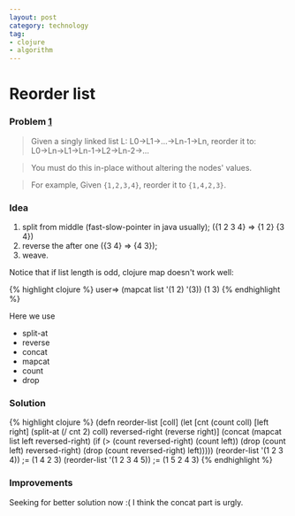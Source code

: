 ```yaml
---
layout: post
category: technology
tag:
- clojure
- algorithm
---
```


# Reorder list

### Problem [1]

> Given a singly linked list L: L0→L1→…→Ln-1→Ln,
> reorder it to: L0→Ln→L1→Ln-1→L2→Ln-2→…

> You must do this in-place without altering the nodes' values.

> For example,
> Given `{1,2,3,4}`, reorder it to `{1,4,2,3}`.

### Idea

1. split from middle (fast-slow-pointer in java usually); ({1 2 3 4} => {1 2} {3 4})
2. reverse the after one ({3 4} => {4 3});
3. weave.

Notice that if list length is odd, clojure map doesn't work well:

{% highlight clojure %}
user=> (mapcat list '(1 2) '(3))
(1 3)
{% endhighlight %}

Here we use

* split-at
* reverse
* concat
* mapcat
* count
* drop

### Solution

{% highlight clojure %}
(defn reorder-list
  [coll]
  (let [cnt (count coll)
        [left right] (split-at (/ cnt 2) coll)
        reversed-right (reverse right)]
    (concat (mapcat list left reversed-right)
            (if (> (count reversed-right) (count left))
              (drop (count left) reversed-right)
              (drop (count reversed-right) left)))))
(reorder-list '(1 2 3 4))
;= (1 4 2 3)
(reorder-list '(1 2 3 4 5))
;= (1 5 2 4 3)
{% endhighlight %}

### Improvements

Seeking for better solution now :(
I think the concat part is urgly.

[1]: https://oj.leetcode.com/problems/reorder-list/
